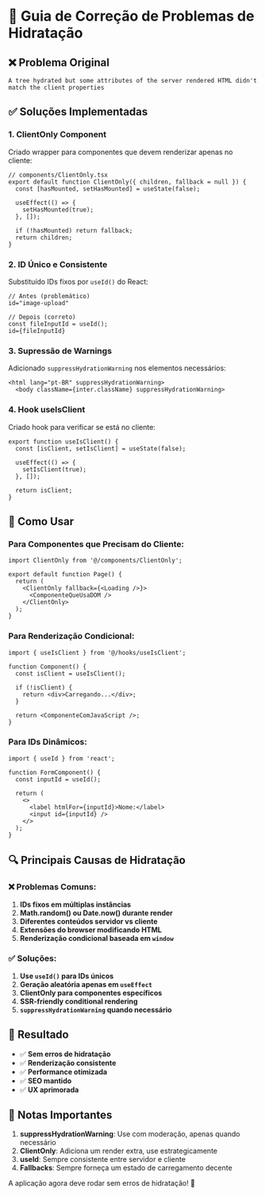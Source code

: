 # 🔧 Guia de Correção de Problemas de Hidratação

## ❌ Problema Original
```
A tree hydrated but some attributes of the server rendered HTML didn't match the client properties
```

## ✅ Soluções Implementadas

### 1. **ClientOnly Component**
Criado wrapper para componentes que devem renderizar apenas no cliente:

```tsx
// components/ClientOnly.tsx
export default function ClientOnly({ children, fallback = null }) {
  const [hasMounted, setHasMounted] = useState(false);
  
  useEffect(() => {
    setHasMounted(true);
  }, []);
  
  if (!hasMounted) return fallback;
  return children;
}
```

### 2. **ID Único e Consistente**
Substituído IDs fixos por `useId()` do React:

```tsx
// Antes (problemático)
id="image-upload"

// Depois (correto)
const fileInputId = useId();
id={fileInputId}
```

### 3. **Supressão de Warnings**
Adicionado `suppressHydrationWarning` nos elementos necessários:

```tsx
<html lang="pt-BR" suppressHydrationWarning>
  <body className={inter.className} suppressHydrationWarning>
```

### 4. **Hook useIsClient**
Criado hook para verificar se está no cliente:

```tsx
export function useIsClient() {
  const [isClient, setIsClient] = useState(false);
  
  useEffect(() => {
    setIsClient(true);
  }, []);
  
  return isClient;
}
```

## 🚀 Como Usar

### Para Componentes que Precisam do Cliente:
```tsx
import ClientOnly from '@/components/ClientOnly';

export default function Page() {
  return (
    <ClientOnly fallback={<Loading />}>
      <ComponenteQueUsaDOM />
    </ClientOnly>
  );
}
```

### Para Renderização Condicional:
```tsx
import { useIsClient } from '@/hooks/useIsClient';

function Component() {
  const isClient = useIsClient();
  
  if (!isClient) {
    return <div>Carregando...</div>;
  }
  
  return <ComponenteComJavaScript />;
}
```

### Para IDs Dinâmicos:
```tsx
import { useId } from 'react';

function FormComponent() {
  const inputId = useId();
  
  return (
    <>
      <label htmlFor={inputId}>Nome:</label>
      <input id={inputId} />
    </>
  );
}
```

## 🔍 Principais Causas de Hidratação

### ❌ **Problemas Comuns:**
1. **IDs fixos em múltiplas instâncias**
2. **Math.random() ou Date.now() durante render**
3. **Diferentes conteúdos servidor vs cliente**
4. **Extensões do browser modificando HTML**
5. **Renderização condicional baseada em `window`**

### ✅ **Soluções:**
1. **Use `useId()` para IDs únicos**
2. **Geração aleatória apenas em `useEffect`**
3. **ClientOnly para componentes específicos**
4. **SSR-friendly conditional rendering**
5. **`suppressHydrationWarning` quando necessário**

## 🎯 Resultado

- ✅ **Sem erros de hidratação**
- ✅ **Renderização consistente**
- ✅ **Performance otimizada**
- ✅ **SEO mantido**
- ✅ **UX aprimorada**

## 📝 Notas Importantes

1. **suppressHydrationWarning**: Use com moderação, apenas quando necessário
2. **ClientOnly**: Adiciona um render extra, use estrategicamente  
3. **useId**: Sempre consistente entre servidor e cliente
4. **Fallbacks**: Sempre forneça um estado de carregamento decente

A aplicação agora deve rodar sem erros de hidratação! 🎉
